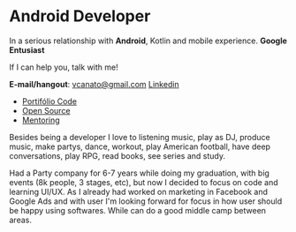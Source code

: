 # Android Developer

In a serious relationship with **Android**, Kotlin and mobile experience. **Google Entusiast**

If I can help you, talk with me! 

**E-mail/hangout**: vcanato@gmail.com
[Linkedin](https://www.linkedin.com/feed/)

- [Portifólio Code](https://github.com/canato/showcase)
- [Open Source](https://github.com/canhub)
- [Mentoring](http://github.com/canato/purity-test)

Besides being a developer I love to listening music, play as DJ, produce music, make partys, dance, workout, play American football, have deep conversations, play RPG, read books, see series and study.

Had a Party company for 6-7 years while doing my graduation, with big events (8k people, 3 stages, etc), but now I decided to focus on code and learning UI/UX. As I already had worked on marketing in Facebook and Google Ads and with user I'm looking forward for focus in how user should be happy using softwares. While can do a good middle camp between areas.
